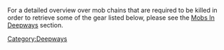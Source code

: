 For a detailed overview over mob chains that are required to be killed
in order to retrieve some of the gear listed below, please see the [Mobs
In Deepways](:Category:Mobs_In_Deepways.md "wikilink") section.

[Category:Deepways](Category:Deepways "wikilink")
